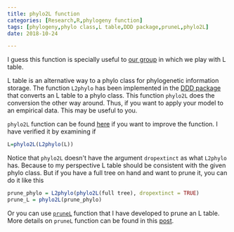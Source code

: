 ```yaml
---
title: phylo2L function
categories: [Research,R,phylogeny function]
tags: [phylogeny,phylo class,L table,DDD package,pruneL,phylo2L]
date: 2018-10-24

---
```


I guess this function is specially useful to [our group](https://www.rug.nl/staff/r.s.etienne/) in which we play with L table. 

L table is an alternative way to a phylo class for phylogenetic information storage. The function `L2phylo` has been implemented in the [DDD package](https://cran.r-project.org/web/packages/DDD/index.html) that converts an L table to a phylo class. This function `phylo2L` does the conversion the other way around. Thus, if you want to apply your model to an empirical data. This may be useful to you.

<!--more-->

`phylo2L` function can be found [here](https://github.com/xl0418/Code/blob/99133e6e5744be7382c038edc5701cd494d8e76c/Pro2/R_p2/phylo2L.R) if you want to improve the function. I have verified it by examining if 

```R  
L=phylo2L(L2phylo(L))
```

Notice that `phylo2L` doesn't have the argument `dropextinct` as what `L2phylo` has. Because to my perspective L table should be consistent with the given phylo class. But if you have a full tree on hand and want to prune it, you can do it like this

```R 
prune_phylo = L2phylo(phylo2L(full tree), dropextinct = TRUE)
prune_L = phylo2L(prune_phylo)
```

Or you can use [`pruneL`](https://github.com/xl0418/Code/blob/f4dfd4acc15af6855572fb4659f396cea14bb83b/Pro2/R_p2/pruneL.R) function that I have developed to prune an L table. More details on `pruneL` function can be found in this [post](https://xl0418.github.io/2018/10/24/2018-10-24-pruneLfunction/).